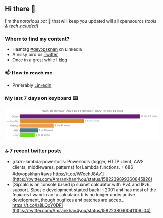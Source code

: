 <!--- [![Hits](https://hits.seeyoufarm.com/api/count/incr/badge.svg?url=https%3A%2F%2Fgithub.com%2Fakhan4u%2Fhit-counter&count_bg=%2379C83D&title_bg=%23555555&icon=&icon_color=%23E7E7E7&title=visits&edge_flat=false)](https://hits.seeyoufarm.com) --->

## Hi there 👋

I'm the _notorious bot_ 🤣 that will keep you updated will all opensource (_tools & tech included_) 

### Where to find my content?

* Hashtag [#devopskhan](https://www.linkedin.com/feed/hashtag/devopskhan) on LinkedIn
* A noisy bird on [Twitter](https://twitter.com/Amaankhan4you)
* Once in a great while I [blog](https://linuxparrot.com) 


### 📫 **How to reach me**

* Preferably [LinkedIn](https://www.linkedin.com/in/amaan-khan-linux-ninja)

### My last 7 days on keyboard ⌨️

<img src="https://github.com/akhan4u/akhan4u/blob/main/images/stat.svg" alt="Amaan's Wakatime Activity!"/>

### 🔝 7 recent twitter posts
<!-- DEVDOJO:START -->
- [dazn-lambda-powertools: Powertools &lpar;logger, HTTP client, AWS clients, middlewares, patterns&rpar; for Lambda functions.
⭐️ 686
#devopskhan #aws
https://t.co/W7oehJ8Av1](https://twitter.com/Amaankhan4you/status/1582239899360845826)
- [Sipcalc is an console based ip subnet calculator with IPv4 and IPv6 support. Sipcalc development started back in 2001 and has most of the features I want in an ip calculator. It is no longer under active development, though bugfixes and patches are accep… https://t.co/laBLQxY0DP](https://twitter.com/Amaankhan4you/status/1582238060041109504)
<!-- DEVDOJO:END -->

<!-- ![Amaan's GitHub stats](https://github-readme-stats.vercel.app/api?username=akhan4u&count_private=true&show_icons=true&hide=contribs) -->

